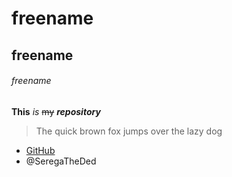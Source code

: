 # freename
## freename
###### freename
**This** *is* ~~my~~ **_repository_**
> The quick brown fox jumps over the lazy dog
> 
- [GitHub](https://github.com/)
- @SeregaTheDed
